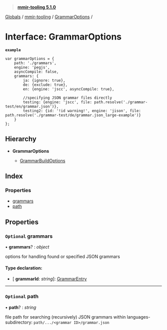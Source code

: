 > **[mmir-tooling 5.1.0](../README.md)**

[Globals](../README.md) / [mmir-tooling](../modules/mmir_tooling.md) / [GrammarOptions](mmir_tooling.grammaroptions.md) /

# Interface: GrammarOptions

**`example`** 
```
var grammarOptions = {
	path: './grammars',
	engine: 'pegjs',
	asyncCompile: false,
	grammars: {
		ja: {ignore: true},
		de: {exclude: true},
		en: {engine: 'jscc', asyncCompile: true},

		//specifying JSON grammar files directly
		testing: {engine: 'jscc', file: path.resolve('./grammar-test/en/grammar.json')},
		testing2: {id: '!id warning!', engine: 'jison', file: path.resolve('./grammar-test/de/grammar.json_large-example')}
	}
};
```

## Hierarchy

* **GrammarOptions**

  * [GrammarBuildOptions](mmir_tooling.grammarbuildoptions.md)

## Index

### Properties

* [grammars](mmir_tooling.grammaroptions.md#optional-grammars)
* [path](mmir_tooling.grammaroptions.md#optional-path)

## Properties

### `Optional` grammars

• **grammars**? : *object*

options for handling found or specified JSON grammars

#### Type declaration:

* \[ **grammarId**: *string*\]: [GrammarEntry](mmir_tooling.grammarentry.md)

___

### `Optional` path

• **path**? : *string*

file path for searching (recursively) JSON grammars within languages-subdirectory:
`path/.../<grammar ID>/grammar.json`